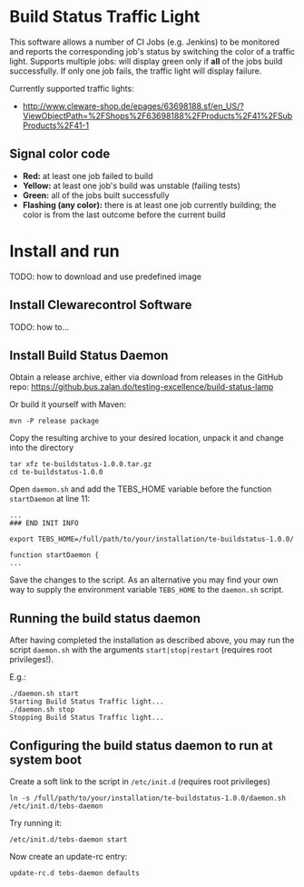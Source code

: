 # Build Status Traffic Light

This software allows a number of CI Jobs (e.g. Jenkins) to be monitored and reports the corresponding job's status by
switching the color of a traffic light. Supports multiple jobs: will display green only if **all** of the jobs build 
successfully. If only one job fails, the traffic light will display failure.
 
 Currently supported traffic lights:
 
 - http://www.cleware-shop.de/epages/63698188.sf/en_US/?ViewObjectPath=%2FShops%2F63698188%2FProducts%2F41%2FSubProducts%2F41-1

## Signal color code

- **Red:** at least one job failed to build
- **Yellow:** at least one job's build was unstable (failing tests)
- **Green:** all of the jobs built successfully
- **Flashing (any color):** there is at least one job currently building; the color is from the last outcome before 
the current build

# Install and run

TODO: how to download and use predefined image

## Install Clewarecontrol Software

TODO: how to...

## Install Build Status Daemon

Obtain a release archive, either via download from releases in the GitHub repo:
https://github.bus.zalan.do/testing-excellence/build-status-lamp

Or build it yourself with Maven:

```
mvn -P release package
```

Copy the resulting archive to your desired location, unpack it and change into the directory

```
tar xfz te-buildstatus-1.0.0.tar.gz
cd te-buildstatus-1.0.0
```

Open ```daemon.sh``` and add the TEBS_HOME variable before the function ```startDaemon``` at line 11:

```
...
### END INIT INFO

export TEBS_HOME=/full/path/to/your/installation/te-buildstatus-1.0.0/

function startDaemon {
...
```

Save the changes to the script. As an alternative you may find your own way to supply the environment variable 
```TEBS_HOME``` to the ```daemon.sh``` script.

## Running the build status daemon

After having completed the installation as described above, you may run the script ```daemon.sh``` with the arguments
 ```start|stop|restart``` (requires root privileges!).
 
E.g.: 
```
./daemon.sh start
Starting Build Status Traffic light...
./daemon.sh stop
Stopping Build Status Traffic light...
```

## Configuring the build status daemon to run at system boot

Create a soft link to the script in ```/etc/init.d``` (requires root privileges) 

```
ln -s /full/path/to/your/installation/te-buildstatus-1.0.0/daemon.sh /etc/init.d/tebs-daemon
```

Try running it:

```
/etc/init.d/tebs-daemon start
```

Now create an update-rc entry:

```
update-rc.d tebs-daemon defaults
```
